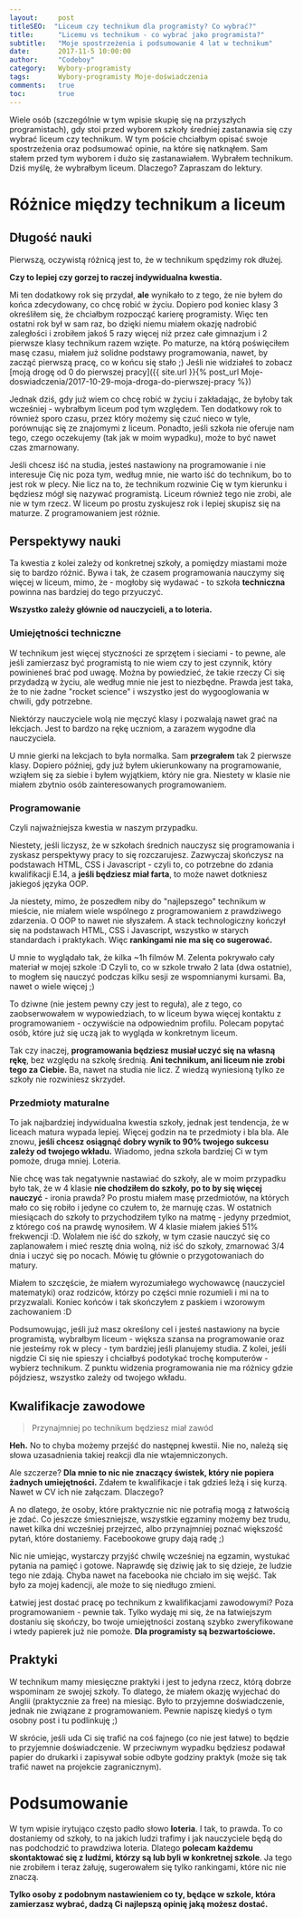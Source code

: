 ```yaml
---
layout:     post
titleSEO:  "Liceum czy technikum dla programisty? Co wybrać?"
title:      "Licemu vs technikum - co wybrać jako programista?"
subtitle:   "Moje spostrzeżenia i podsumowanie 4 lat w technikum"
date:       2017-11-5 10:00:00
author:     "Codeboy"
category:   Wybory-programisty
tags:       Wybory-programisty Moje-doświadczenia
comments:   true
toc:        true
---
```


Wiele osób (szczególnie w tym wpisie skupię się na przyszłych programistach), gdy stoi przed wyborem szkoły średniej zastanawia się czy wybrać liceum czy technikum. W tym poście chciałbym opisać swoje spostrzeżenia oraz podsumować opinie, na które się natknąłem. Sam stałem przed tym wyborem i dużo się zastanawiałem. Wybrałem technikum. Dziś myślę, że wybrałbym liceum. Dlaczego? Zapraszam do lektury.

# Różnice między technikum a liceum

## Długość nauki
Pierwszą, oczywistą różnicą jest to, że w technikum spędzimy rok dłużej.

**Czy to lepiej czy gorzej to raczej indywidualna kwestia.**

Mi ten dodatkowy rok się przydał, **ale** wynikało to z tego, że nie byłem do końca zdecydowany, co chcę robić w życiu. Dopiero pod koniec klasy 3 określiłem się, że chciałbym rozpocząć karierę programisty. Więc ten ostatni rok był w sam raz, bo dzięki niemu miałem okazję nadrobić zaległości i zrobiłem jakoś 5 razy więcej niż przez całe gimnazjum i 2 pierwsze klasy technikum razem wzięte. Po maturze, na którą poświęciłem masę czasu, miałem już solidne podstawy programowania, nawet, by zacząć pierwszą pracę, co w końcu się stało ;) Jeśli nie widziałeś to zobacz [moją drogę od 0 do pierwszej pracy]({{ site.url }}{% post_url Moje-doswiadczenia/2017-10-29-moja-droga-do-pierwszej-pracy %})

Jednak dziś, gdy już wiem co chcę robić w życiu i zakładając, że byłoby tak wcześniej - wybrałbym liceum pod tym względem. Ten dodatkowy rok to również sporo czasu, przez który możemy się czuć nieco w tyle, porównując się ze znajomymi z liceum. Ponadto, jeśli szkoła nie oferuje nam tego, czego oczekujemy (tak jak w moim wypadku), może to być nawet czas zmarnowany.

Jeśli chcesz iść na studia, jesteś nastawiony na programowanie i nie interesuje Cię nic poza tym, według mnie, nie warto iść do technikum, bo to jest rok w plecy. Nie licz na to, że technikum rozwinie Cię w tym kierunku i będziesz mógł się nazywać programistą. Liceum również tego nie zrobi, ale nie w tym rzecz. W liceum po prostu zyskujesz rok i lepiej skupisz się na maturze. Z programowaniem jest różnie.

## Perspektywy nauki
Ta kwestia z kolei zależy od konkretnej szkoły, a pomiędzy miastami może się to bardzo różnić. Bywa i tak, że czasem programowania nauczymy się więcej w liceum, mimo, że - mogłoby się wydawać - to szkoła  **techniczna** powinna nas bardziej do tego przyuczyć.

**Wszystko zależy głównie od nauczycieli, a to loteria.**

### Umiejętności techniczne

W technikum jest więcej styczności ze sprzętem i sieciami - to pewne, ale jeśli zamierzasz być programistą to nie wiem czy to jest czynnik, który powinieneś brać pod uwagę. Można by powiedzieć, że takie rzeczy Ci się przydadzą w życiu, ale według mnie nie jest to niezbędne. Prawda jest taka, że to nie żadne "rocket science" i wszystko jest do wygooglowania w chwili, gdy potrzebne.

 Niektórzy nauczyciele wolą nie męczyć klasy i pozwalają nawet grać na lekcjach. Jest to bardzo na rękę uczniom, a zarazem wygodne dla nauczyciela.

 U mnie gierki na lekcjach to była normalka. Sam **przegrałem** tak 2 pierwsze klasy. Dopiero później, gdy już byłem ukierunkowany na programowanie, wziąłem się za siebie i byłem wyjątkiem, który nie gra. Niestety w klasie nie miałem zbytnio osób zainteresowanych programowaniem.

### Programowanie
Czyli najważniejsza kwestia w naszym przypadku.

Niestety, jeśli liczysz, że w szkołach średnich nauczysz się programowania i zyskasz perspektywy pracy to się rozczarujesz. Zazwyczaj skończysz na podstawach HTML, CSS i Javascript - czyli to, co potrzebne do zdania kwalifikacji E.14, a **jeśli będziesz miał farta**, to może nawet dotkniesz jakiegoś języka OOP.

Ja niestety, mimo, że poszedłem niby do "najlepszego" technikum w mieście, nie miałem wiele wspólnego z programowaniem z prawdziwego zdarzenia. O OOP to nawet nie słyszałem. A stack technologiczny kończył się na podstawach HTML, CSS i Javascript, wszystko w starych standardach i praktykach. Więc **rankingami nie ma się co sugerować.**

U mnie to wyglądało tak, że kilka ~1h filmów M. Zelenta pokrywało cały materiał w mojej szkole :D Czyli to, co w szkole trwało 2 lata (dwa ostatnie), to mogłem się nauczyć podczas kilku sesji ze wspomnianymi kursami. Ba, nawet o wiele więcej ;)

To dziwne (nie jestem pewny czy jest to reguła), ale z tego, co zaobserwowałem w wypowiedziach, to w liceum bywa więcej kontaktu z programowaniem - oczywiście na odpowiednim profilu. Polecam popytać osób, które już się uczą jak to wygląda w konkretnym liceum.

Tak czy inaczej, **programowania będziesz musiał uczyć się na własną rękę**, bez względu na szkołę średnią. **Ani technikum, ani liceum nie zrobi tego za Ciebie.** Ba, nawet na studia nie licz. Z wiedzą wyniesioną tylko ze szkoły nie rozwiniesz skrzydeł.

### Przedmioty maturalne
To jak najbardziej indywidualna kwestia szkoły, jednak jest tendencja, że w liceach matura wypada lepiej. Więcej godzin na te przedmioty i bla bla. Ale znowu, **jeśli chcesz osiągnąć dobry wynik to 90% twojego sukcesu zależy od twojego wkładu.** Wiadomo, jedna szkoła bardziej Ci w tym pomoże, druga mniej. Loteria.

Nie chcę was tak negatywnie nastawiać do szkoły, ale w moim przypadku było tak, że w 4 klasie **nie chodziłem do szkoły, po to by się więcej nauczyć** - ironia prawda? Po prostu miałem masę przedmiotów, na których mało co się robiło i jedyne co czułem to, że marnuję czas. W ostatnich miesiącach do szkoły to przychodziłem tylko na matmę - jedyny przedmiot, z którego coś na prawdę wynosiłem. W 4 klasie miałem jakieś 51% frekwencji :D. Wolałem nie iść do szkoły, w tym czasie nauczyć się co zaplanowałem i mieć resztę dnia wolną, niż iść do szkoły, zmarnować 3/4 dnia i uczyć się po nocach. Mówię tu głównie o przygotowaniach do matury.

Miałem to szczęście, że miałem wyrozumiałego wychowawcę (nauczyciel matematyki) oraz rodziców, którzy po części mnie rozumieli i mi na to przyzwalali. Koniec końców i tak skończyłem z paskiem i wzorowym zachowaniem :D

Podsumowując, jeśli już masz określony cel i jesteś nastawiony na bycie programistą, wybrałbym liceum - większa szansa na programowanie oraz nie jesteśmy rok w plecy - tym bardziej jeśli planujemy studia. Z kolei, jeśli nigdzie Ci się nie spieszy i chciałbyś podotykać trochę komputerów - wybierz technikum. Z punktu widzenia programowania nie ma różnicy gdzie pójdziesz, wszystko zależy od twojego wkładu.

## Kwalifikacje zawodowe

> Przynajmniej po technikum będziesz miał zawód

**Heh.** No to chyba możemy przejść do następnej kwestii. Nie no, należą się słowa uzasadnienia takiej reakcji dla nie wtajemniczonych.

Ale szczerze? **Dla mnie to nic nie znaczący świstek, który nie popiera żadnych umiejętności.** Zdałem te kwalifikacje i tak gdzieś leżą i się kurzą. Nawet w CV ich nie załączam. Dlaczego?

A no dlatego, że osoby, które praktycznie nic nie potrafią mogą z łatwością je zdać. Co jeszcze śmieszniejsze, wszystkie egzaminy możemy bez trudu, nawet kilka dni wcześniej przejrzeć, albo przynajmniej poznać większość pytań, które dostaniemy. Facebookowe grupy dają radę ;)

Nic nie umiejąc, wystarczy przyjść chwilę wcześniej na egzamin, wystukać pytania na pamięć i gotowe. Naprawdę się dziwię jak to się dzieje, że ludzie tego nie zdają. Chyba nawet na facebooka nie chciało im się wejść. Tak było za mojej kadencji, ale może to się niedługo zmieni.

Łatwiej jest dostać pracę po technikum z kwalifikacjami zawodowymi? Poza programowaniem - pewnie tak. Tylko wydaję mi się, że na łatwiejszym dostaniu się skończy, bo twoje umiejętności zostaną szybko zweryfikowane i wtedy papierek już nie pomoże. **Dla programisty są bezwartościowe.**

## Praktyki

W technikum mamy miesięczne praktyki i jest to jedyna rzecz, którą dobrze wspominam ze swojej szkoły. To dlatego, że miałem okazję wyjechać do Anglii (praktycznie za free) na miesiąc. Było to przyjemne doświadczenie, jednak nie związane z programowaniem. Pewnie napiszę kiedyś o tym osobny post i tu podlinkuję ;)

W skrócie, jeśli uda Ci się trafić na coś fajnego (co nie jest łatwe) to będzie to przyjemnie doświadczenie. W przeciwnym wypadku będziesz podawał papier do drukarki i zapisywał sobie odbyte godziny praktyk (może się tak trafić nawet na projekcie zagranicznym).

# Podsumowanie

W tym wpisie irytująco często padło słowo **loteria**. I tak, to prawda. To co dostaniemy od szkoły, to na jakich ludzi trafimy i jak nauczyciele będą do nas podchodzić to prawdziwa loteria. Dlatego **polecam każdemu skontaktować się z ludźmi, którzy są lub byli w konkretnej szkole**. Ja tego nie zrobiłem i teraz żałuję, sugerowałem się tylko rankingami, które nic nie znaczą.

**Tylko osoby z podobnym nastawieniem co ty, będące w szkole, która zamierzasz wybrać, dadzą Ci najlepszą opinię jaką możesz dostać.**

